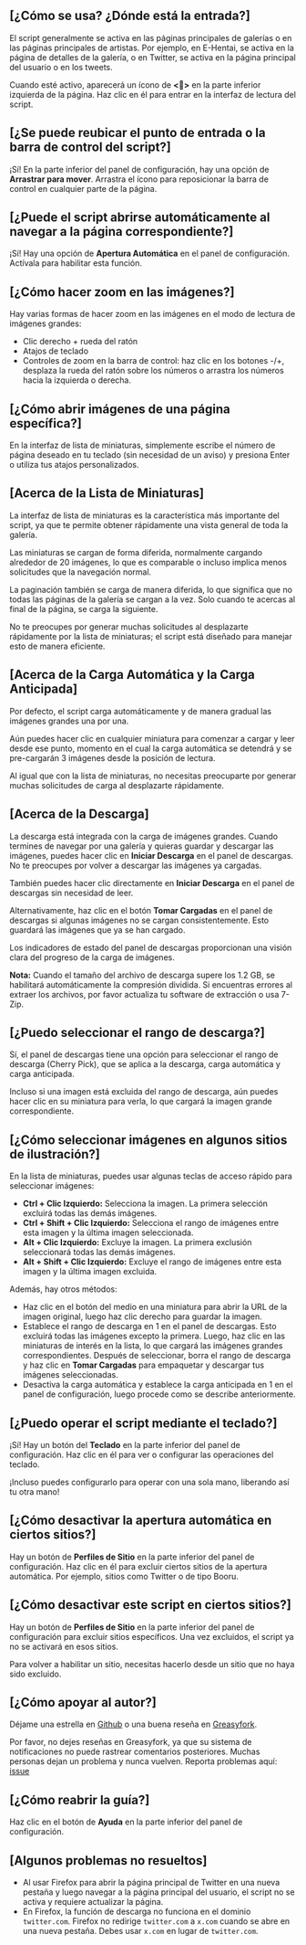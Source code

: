 ## [¿Cómo se usa? ¿Dónde está la entrada?]

El script generalmente se activa en las páginas principales de galerías o en las páginas principales de artistas. Por ejemplo, en E-Hentai, se activa en la página de detalles de la galería, o en Twitter, se activa en la página principal del usuario o en los tweets.

Cuando esté activo, aparecerá un ícono de **<🎑>** en la parte inferior izquierda de la página. Haz clic en él para entrar en la interfaz de lectura del script.

## [¿Se puede reubicar el punto de entrada o la barra de control del script?]

¡Sí! En la parte inferior del panel de configuración, hay una opción de **Arrastrar para mover**. Arrastra el ícono para reposicionar la barra de control en cualquier parte de la página.

## [¿Puede el script abrirse automáticamente al navegar a la página correspondiente?]

¡Sí! Hay una opción de **Apertura Automática** en el panel de configuración. Actívala para habilitar esta función.

## [¿Cómo hacer zoom en las imágenes?]

Hay varias formas de hacer zoom en las imágenes en el modo de lectura de imágenes grandes:

- Clic derecho + rueda del ratón
- Atajos de teclado
- Controles de zoom en la barra de control: haz clic en los botones -/+, desplaza la rueda del ratón sobre los números o arrastra los números hacia la izquierda o derecha.

## [¿Cómo abrir imágenes de una página específica?]

En la interfaz de lista de miniaturas, simplemente escribe el número de página deseado en tu teclado (sin necesidad de un aviso) y presiona Enter o utiliza tus atajos personalizados.

## [Acerca de la Lista de Miniaturas]

La interfaz de lista de miniaturas es la característica más importante del script, ya que te permite obtener rápidamente una vista general de toda la galería.

Las miniaturas se cargan de forma diferida, normalmente cargando alrededor de 20 imágenes, lo que es comparable o incluso implica menos solicitudes que la navegación normal.

La paginación también se carga de manera diferida, lo que significa que no todas las páginas de la galería se cargan a la vez. Solo cuando te acercas al final de la página, se carga la siguiente.

No te preocupes por generar muchas solicitudes al desplazarte rápidamente por la lista de miniaturas; el script está diseñado para manejar esto de manera eficiente.

## [Acerca de la Carga Automática y la Carga Anticipada]

Por defecto, el script carga automáticamente y de manera gradual las imágenes grandes una por una.

Aún puedes hacer clic en cualquier miniatura para comenzar a cargar y leer desde ese punto, momento en el cual la carga automática se detendrá y se pre-cargarán 3 imágenes desde la posición de lectura.

Al igual que con la lista de miniaturas, no necesitas preocuparte por generar muchas solicitudes de carga al desplazarte rápidamente.

## [Acerca de la Descarga]

La descarga está integrada con la carga de imágenes grandes. Cuando termines de navegar por una galería y quieras guardar y descargar las imágenes, puedes hacer clic en **Iniciar Descarga** en el panel de descargas. No te preocupes por volver a descargar las imágenes ya cargadas.

También puedes hacer clic directamente en **Iniciar Descarga** en el panel de descargas sin necesidad de leer.

Alternativamente, haz clic en el botón **Tomar Cargadas** en el panel de descargas si algunas imágenes no se cargan consistentemente. Esto guardará las imágenes que ya se han cargado.

Los indicadores de estado del panel de descargas proporcionan una visión clara del progreso de la carga de imágenes.

**Nota:** Cuando el tamaño del archivo de descarga supere los 1.2 GB, se habilitará automáticamente la compresión dividida. Si encuentras errores al extraer los archivos, por favor actualiza tu software de extracción o usa 7-Zip.

## [¿Puedo seleccionar el rango de descarga?]

Sí, el panel de descargas tiene una opción para seleccionar el rango de descarga (Cherry Pick), que se aplica a la descarga, carga automática y carga anticipada.

Incluso si una imagen está excluida del rango de descarga, aún puedes hacer clic en su miniatura para verla, lo que cargará la imagen grande correspondiente.

## [¿Cómo seleccionar imágenes en algunos sitios de ilustración?]

En la lista de miniaturas, puedes usar algunas teclas de acceso rápido para seleccionar imágenes:

- **Ctrl + Clic Izquierdo:** Selecciona la imagen. La primera selección excluirá todas las demás imágenes.
- **Ctrl + Shift + Clic Izquierdo:** Selecciona el rango de imágenes entre esta imagen y la última imagen seleccionada.
- **Alt + Clic Izquierdo:** Excluye la imagen. La primera exclusión seleccionará todas las demás imágenes.
- **Alt + Shift + Clic Izquierdo:** Excluye el rango de imágenes entre esta imagen y la última imagen excluida.

Además, hay otros métodos:

- Haz clic en el botón del medio en una miniatura para abrir la URL de la imagen original, luego haz clic derecho para guardar la imagen.
- Establece el rango de descarga en 1 en el panel de descargas. Esto excluirá todas las imágenes excepto la primera. Luego, haz clic en las miniaturas de interés en la lista, lo que cargará las imágenes grandes correspondientes. Después de seleccionar, borra el rango de descarga y haz clic en **Tomar Cargadas** para empaquetar y descargar tus imágenes seleccionadas.
- Desactiva la carga automática y establece la carga anticipada en 1 en el panel de configuración, luego procede como se describe anteriormente.

## [¿Puedo operar el script mediante el teclado?]

¡Sí! Hay un botón del **Teclado** en la parte inferior del panel de configuración. Haz clic en él para ver o configurar las operaciones del teclado.

¡Incluso puedes configurarlo para operar con una sola mano, liberando así tu otra mano!

## [¿Cómo desactivar la apertura automática en ciertos sitios?]

Hay un botón de **Perfiles de Sitio** en la parte inferior del panel de configuración. Haz clic en él para excluir ciertos sitios de la apertura automática. Por ejemplo, sitios como Twitter o de tipo Booru.

## [¿Cómo desactivar este script en ciertos sitios?]

Hay un botón de **Perfiles de Sitio** en la parte inferior del panel de configuración para excluir sitios específicos. Una vez excluidos, el script ya no se activará en esos sitios.

Para volver a habilitar un sitio, necesitas hacerlo desde un sitio que no haya sido excluido.

## [¿Cómo apoyar al autor?]

Déjame una estrella en [Github](https://github.com/MapoMagpie/eh-view-enhance) o una buena reseña en [Greasyfork](https://greasyfork.org/scripts/397848-e-hentai-view-enhance).

Por favor, no dejes reseñas en Greasyfork, ya que su sistema de notificaciones no puede rastrear comentarios posteriores. Muchas personas dejan un problema y nunca vuelven.
Reporta problemas aquí: [issue](https://github.com/MapoMagpie/eh-view-enhance/issues)

## [¿Cómo reabrir la guía?]

Haz clic en el botón de **Ayuda** en la parte inferior del panel de configuración.

## [Algunos problemas no resueltos]

- Al usar Firefox para abrir la página principal de Twitter en una nueva pestaña y luego navegar a la página principal del usuario, el script no se activa y requiere actualizar la página.
- En Firefox, la función de descarga no funciona en el dominio `twitter.com`. Firefox no redirige `twitter.com` a `x.com` cuando se abre en una nueva pestaña. Debes usar `x.com` en lugar de `twitter.com`.
